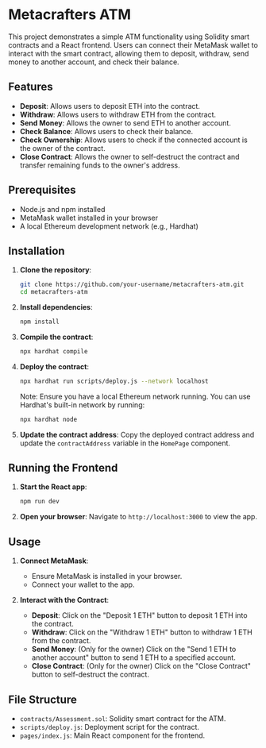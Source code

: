 # Metacrafters ATM

This project demonstrates a simple ATM functionality using Solidity smart contracts and a React frontend. Users can connect their MetaMask wallet to interact with the smart contract, allowing them to deposit, withdraw, send money to another account, and check their balance.

## Features

- **Deposit**: Allows users to deposit ETH into the contract.
- **Withdraw**: Allows users to withdraw ETH from the contract.
- **Send Money**: Allows the owner to send ETH to another account.
- **Check Balance**: Allows users to check their balance.
- **Check Ownership**: Allows users to check if the connected account is the owner of the contract.
- **Close Contract**: Allows the owner to self-destruct the contract and transfer remaining funds to the owner's address.

## Prerequisites

- Node.js and npm installed
- MetaMask wallet installed in your browser
- A local Ethereum development network (e.g., Hardhat)

## Installation

1. **Clone the repository**:
   ```bash
   git clone https://github.com/your-username/metacrafters-atm.git
   cd metacrafters-atm
   ```

2. **Install dependencies**:
   ```bash
   npm install
   ```

3. **Compile the contract**:
   ```bash
   npx hardhat compile
   ```

4. **Deploy the contract**:
   ```bash
   npx hardhat run scripts/deploy.js --network localhost
   ```

   Note: Ensure you have a local Ethereum network running. You can use Hardhat's built-in network by running:
   ```bash
   npx hardhat node
   ```

5. **Update the contract address**:
   Copy the deployed contract address and update the `contractAddress` variable in the `HomePage` component.

## Running the Frontend

1. **Start the React app**:
   ```bash
   npm run dev
   ```

2. **Open your browser**:
   Navigate to `http://localhost:3000` to view the app.

## Usage

1. **Connect MetaMask**:
   - Ensure MetaMask is installed in your browser.
   - Connect your wallet to the app.

2. **Interact with the Contract**:
   - **Deposit**: Click on the "Deposit 1 ETH" button to deposit 1 ETH into the contract.
   - **Withdraw**: Click on the "Withdraw 1 ETH" button to withdraw 1 ETH from the contract.
   - **Send Money**: (Only for the owner) Click on the "Send 1 ETH to another account" button to send 1 ETH to a specified account.
   - **Close Contract**: (Only for the owner) Click on the "Close Contract" button to self-destruct the contract.

## File Structure

- `contracts/Assessment.sol`: Solidity smart contract for the ATM.
- `scripts/deploy.js`: Deployment script for the contract.
- `pages/index.js`: Main React component for the frontend.

